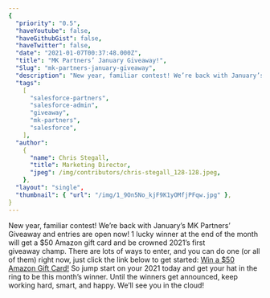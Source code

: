 ```yaml
---
{
  "priority": "0.5",
  "haveYoutube": false,
  "haveGithubGist": false,
  "haveTwitter": false,
  "date": "2021-01-07T00:37:48.000Z",
  "title": "MK Partners’ January Giveaway!",
  "Slug": "mk-partners-january-giveaway",
  "description": "New year, familiar contest! We’re back with January’s MK Partners’ Giveaway and entries are open now!.",
  "tags":
    [
      "salesforce-partners",
      "salesforce-admin",
      "giveaway",
      "mk-partners",
      "salesforce",
    ],
  "author":
    {
      "name": Chris Stegall,
      "title": Marketing Director,
      "jpeg": /img/contributors/chris-stegall_128-128.jpeg,
    },
  "layout": "single",
  "thumbnail": { "url": "/img/1_9On5No_kjF9K1yOMfjPFqw.jpg" },
}
---
```


New year, familiar contest! We’re back with January’s MK Partners’ Giveaway and entries are open now!
1 lucky winner at the end of the month will get a $50 Amazon gift card and be crowned 2021’s first giveaway champ.
There are lots of ways to enter, and you can do one (or all of them) right now, just click the link below to get started:
[Win a $50 Amazon Gift Card!](https://gleam.io/EJE8y/mk-partners-january-giveaway)
So jump start on your 2021 today and get your hat in the ring to be this month’s winner.
Until the winners get announced, keep working hard, smart, and happy. We’ll see you in the cloud!
